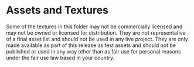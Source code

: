 # Assets and Textures
Some of the textures in this folder may not be commercially licensed and may not be
owned or licensed for distribution. They are not representative of a final asset list
and should not be used in any live project. They are only made available as part of
this release as test assets and should not be published or used in any way other than
as fair use for personal reasons under the fair use law based in your country.